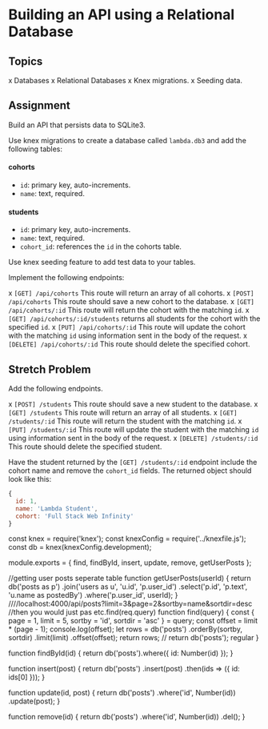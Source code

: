 # Building an API using a Relational Database

## Topics

x Databases
x Relational Databases
x Knex migrations.
x Seeding data.

## Assignment

Build an API that persists data to SQLite3.

Use knex migrations to create a database called `lambda.db3` and add the following tables:

#### cohorts

- `id`: primary key, auto-increments.
- `name`: text, required.

#### students

- `id`: primary key, auto-increments.
- `name`: text, required.
- `cohort_id`: references the `id` in the cohorts table.

Use knex seeding feature to add test data to your tables.

Implement the following endpoints:

x `[GET] /api/cohorts` This route will return an array of all cohorts.
x `[POST] /api/cohorts` This route should save a new cohort to the database.
x `[GET] /api/cohorts/:id` This route will return the cohort with the matching `id`.
x `[GET] /api/cohorts/:id/students` returns all students for the cohort with the specified `id`.
x `[PUT] /api/cohorts/:id` This route will update the cohort with the matching `id` using information sent in the body of the request.
x `[DELETE] /api/cohorts/:id` This route should delete the specified cohort.

## Stretch Problem

Add the following endpoints.

x `[POST] /students` This route should save a new student to the database.
x `[GET] /students` This route will return an array of all students.
x `[GET] /students/:id` This route will return the student with the matching `id`.
x `[PUT] /students/:id` This route will update the student with the matching `id` using information sent in the body of the request.
x `[DELETE] /students/:id` This route should delete the specified student.

Have the student returned by the `[GET] /students/:id` endpoint include the cohort name and remove the `cohort_id` fields. The returned object should look like this:

```js
{
  id: 1,
  name: 'Lambda Student',
  cohort: 'Full Stack Web Infinity'
}
```

const knex = require('knex');
const knexConfig = require('../knexfile.js');
const db = knex(knexConfig.development);

module.exports = {
find,
findById,
insert,
update,
remove,
getUserPosts
};

//getting user posts seperate table
function getUserPosts(userId) {
return db('posts as p')
.join('users as u', 'u.id', 'p.user_id')
.select('p.id', 'p.text', 'u.name as postedBy')
.where('p.user_id', userId);
}
////localhost:4000/api/posts?limit=3&page=2&sortby=name&sortdir=desc
//then you would just pas etc.find(req.query)
function find(query) {
const { page = 1, limit = 5, sortby = 'id', sortdir = 'asc' } = query;
const offset = limit \* (page - 1);
console.log(offset);
let rows = db('posts')
.orderBy(sortby, sortdir)
.limit(limit)
.offset(offset);
return rows;
// return db('posts'); regular
}

function findById(id) {
return db('posts').where({ id: Number(id) });
}

function insert(post) {
return db('posts')
.insert(post)
.then(ids => ({ id: ids[0] }));
}

function update(id, post) {
return db('posts')
.where('id', Number(id))
.update(post);
}

function remove(id) {
return db('posts')
.where('id', Number(id))
.del();
}
